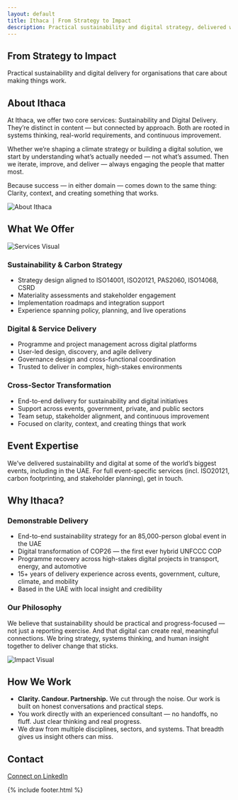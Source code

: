 ```yaml
---
layout: default
title: Ithaca | From Strategy to Impact
description: Practical sustainability and digital strategy, delivered with clarity and purpose.
---
```


<section id="hero" class="hero-banner">
  <div class="hero-content">
    <h1>From Strategy to Impact</h1>
    <p>Practical sustainability and digital delivery for organisations that care about making things work.</p>
  </div>
</section>

<section id="about" class="with-graphic">
  <div class="section-flex">
    <div class="text">
      <h2>About Ithaca</h2>
      <p>At Ithaca, we offer two core services: Sustainability and Digital Delivery. They’re distinct in content — but connected by approach. Both are rooted in systems thinking, real-world requirements, and continuous improvement.</p>
      <p>Whether we’re shaping a climate strategy or building a digital solution, we start by understanding what’s actually needed — not what’s assumed. Then we iterate, improve, and deliver — always engaging the people that matter most.</p>
      <p>Because success — in either domain — comes down to the same thing: Clarity, context, and creating something that works.</p>
    </div>
    <div class="image">
      <img src="/assets/images/placeholder-about.jpg" alt="About Ithaca">
    </div>
  </div>
</section>

<section id="services" class="highlighted">
  <h2>What We Offer</h2>
  <img src="/assets/images/placeholder-services.jpg" alt="Services Visual" class="section-image">
  <h3>Sustainability & Carbon Strategy</h3>
  <ul>
    <li>Strategy design aligned to ISO14001, ISO20121, PAS2060, ISO14068, CSRD</li>
    <li>Materiality assessments and stakeholder engagement</li>
    <li>Implementation roadmaps and integration support</li>
    <li>Experience spanning policy, planning, and live operations</li>
  </ul>
  <h3>Digital & Service Delivery</h3>
  <ul>
    <li>Programme and project management across digital platforms</li>
    <li>User-led design, discovery, and agile delivery</li>
    <li>Governance design and cross-functional coordination</li>
    <li>Trusted to deliver in complex, high-stakes environments</li>
  </ul>
  <h3>Cross-Sector Transformation</h3>
  <ul>
    <li>End-to-end delivery for sustainability and digital initiatives</li>
    <li>Support across events, government, private, and public sectors</li>
    <li>Team setup, stakeholder alignment, and continuous improvement</li>
    <li>Focused on clarity, context, and creating things that work</li>
  </ul>
</section>

<section id="event-expertise" class="with-background">
  <h2>Event Expertise</h2>
  <p>We’ve delivered sustainability and digital at some of the world’s biggest events, including in the UAE. For full event-specific services (incl. ISO20121, carbon footprinting, and stakeholder planning), get in touch.</p>
</section>

<section id="why" class="highlighted">
  <div class="section-flex">
    <div class="text">
      <h2>Why Ithaca?</h2>
      <h3>Demonstrable Delivery</h3>
      <ul>
        <li>End-to-end sustainability strategy for an 85,000-person global event in the UAE</li>
        <li>Digital transformation of COP26 — the first ever hybrid UNFCCC COP</li>
        <li>Programme recovery across high-stakes digital projects in transport, energy, and automotive</li>
        <li>15+ years of delivery experience across events, government, culture, climate, and mobility</li>
        <li>Based in the UAE with local insight and credibility</li>
      </ul>
      <h3>Our Philosophy</h3>
      <p>We believe that sustainability should be practical and progress-focused — not just a reporting exercise. And that digital can create real, meaningful connections. We bring strategy, systems thinking, and human insight together to deliver change that sticks.</p>
    </div>
    <div class="image">
      <img src="/assets/images/placeholder-impact.jpg" alt="Impact Visual">
    </div>
  </div>
</section>

<section id="how">
  <h2>How We Work</h2>
  <ul>
    <li><strong>Clarity. Candour. Partnership.</strong> We cut through the noise. Our work is built on honest conversations and practical steps.</li>
    <li>You work directly with an experienced consultant — no handoffs, no fluff. Just clear thinking and real progress.</li>
    <li>We draw from multiple disciplines, sectors, and systems. That breadth gives us insight others can miss.</li>
  </ul>
</section>

<section id="contact" class="highlighted">
  <h2>Contact</h2>
  <p><a href="https://www.linkedin.com/in/ashbladon/" target="_blank">Connect on LinkedIn</a></p>
</section>

{% include footer.html %}
